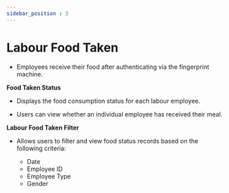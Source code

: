 ```yaml
---
sidebar_position : 3
---
```


# Labour Food Taken

  - Employees receive their food after authenticating via the fingerprint machine.

**Food Taken Status**

  - Displays the food consumption status for each labour employee.

  - Users can view whether an individual employee has received their meal.

**Labour Food Taken Filter**

  - Allows users to filter and view food status records based on the following criteria:

    - Date
    - Employee ID
    - Employee Type
    - Gender